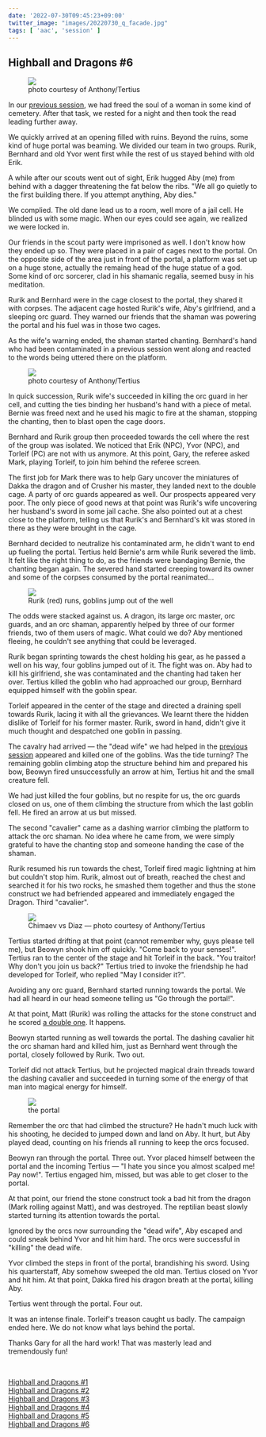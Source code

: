 ```yaml
---
date: '2022-07-30T09:45:23+09:00'
twitter_image: "images/20220730_q_facade.jpg"
tags: [ 'aac', 'session' ]
---
```


## Highball and Dragons #6

<figure class="right largest capright">
<img src="images/20220730_facade.jpg" loading="lazy" />
<figcaption>
photo courtesy of Anthony/Tertius
</figcaption>
</figure>

In our [previous session](20220705.html?f=hnd6&t=Highball_and_Dragons__5), we had freed the soul of a woman in some kind of cemetery. After that task, we rested for a night and then took the read leading further away.

We quickly arrived at an opening filled with ruins. Beyond the ruins, some kind of huge portal was beaming. We divided our team in two groups. Rurik, Bernhard and old Yvor went first while the rest of us stayed behind with old Erik.

A while after our scouts went out of sight, Erik hugged Aby (me) from behind with a dagger threatening the fat below the ribs. "We all go quietly to the first building there. If you attempt anything, Aby dies."

We complied. The old dane lead us to a room, well more of a jail cell. He blinded us with some magic. When our eyes could see again, we realized we were locked in.

Our friends in the scout party were imprisoned as well. I don't know how they ended up so. They were placed in a pair of cages next to the portal. On the opposite side of the area just in front of the portal, a platform was set up on a huge stone, actually the remaing head of the huge statue of a god. Some kind of orc sorcerer, clad in his shamanic regalia, seemed busy in his meditation.

Rurik and Bernhard were in the cage closest to the portal, they shared it with corpses. The adjacent cage hosted Rurik's wife, Aby's girlfriend, and a sleeping orc guard. They warned our friends that the shaman was powering the portal and his fuel was in those two cages.

As the wife's warning ended, the shaman started chanting. Bernhard's hand who had been contaminated in a previous session went along and reacted to the words being uttered there on the platform.

<figure class="left largest">
<img src="images/20220730_platform.jpg" loading="lazy" /></a>
<figcaption>
photo courtesy of Anthony/Tertius
</figcaption>
</figure>

In quick succession, Rurik wife's succeeded in killing the orc guard in her cell, and cutting the ties binding her husband's hand with a piece of metal. Bernie was freed next and he used his magic to fire at the shaman, stopping the chanting, then to blast open the cage doors.

Bernhard and Rurik group then proceeded towards the cell where the rest of the group was isolated. We noticed that Erik (NPC), Yvor (NPC), and Torleif (PC) are not with us anymore. At this point, Gary, the referee asked Mark, playing Torleif, to join him behind the referee screen.

The first job for Mark there was to help Gary uncover the miniatures of Dakka the dragon and of Crusher his master, they landed next to the double cage. A party of orc guards appeared as well. Our prospects appeared very poor. The only piece of good news at that point was Rurik's wife uncovering her husband's sword in some jail cache. She also pointed out at a chest close to the platform, telling us that Rurik's and Bernhard's kit was stored in there as they were brought in the cage.

Bernhard decided to neutralize his contaminated arm, he didn't want to end up fueling the portal. Tertius held Bernie's arm while Rurik severed the limb. It felt like the right thing to do, as the friends were bandaging Bernie, the chanting began again. The severed hand started creeping toward its owner and some of the corpses consumed by the portal reanimated...

<figure class="right largest capright">
<img src="images/20220730_first_run.jpg" loading="lazy" />
<figcaption>
Rurik (red) runs, goblins jump out of the well
</figcaption>
</figure>

The odds were stacked against us. A dragon, its large orc master, orc guards, and an orc shaman, apparently helped by three of our former friends, two of them users of magic. What could we do? Aby mentioned fleeing, he couldn't see anything that could be leveraged.

Rurik began sprinting towards the chest holding his gear, as he passed a well on his way, four goblins jumped out of it. The fight was on. Aby had to kill his girlfriend, she was contaminated and the chanting had taken her over. Tertius killed the goblin who had approached our group, Bernhard equipped himself with the goblin spear.

Torleif appeared in the center of the stage and directed a draining spell towards Rurik, lacing it with all the grievances. We learnt there the hidden dislike of Torleif for his former master. Rurik, sword in hand, didn't give it much thought and despatched one goblin in passing.

The cavalry had arrived — the "dead wife" we had helped in the [previous session](20220705.html?f=hnd6&t=Highball_and_Dragons__5) appeared and killed one of the goblins. Was the tide turning? The remaining goblin climbing atop the structure behind him and prepared his bow, Beowyn fired unsuccessfully an arrow at him, Tertius hit and the small creature fell.

We had just killed the four goblins, but no respite for us, the orc guards closed on us, one of them climbing the structure from which the last goblin fell. He fired an arrow at us but missed.

The second "cavalier" came as a dashing warrior climbing the platform to attack the orc shaman. No idea where he came from, we were simply grateful to have the chanting stop and someone handing the case of the shaman.

Rurik resumed his run towards the chest, Torleif fired magic lightning at him but couldn't stop him. Rurik, almost out of breath, reached the chest and searched it for his two rocks, he smashed them together and thus the stone construct we had befriended appeared and immediately engaged the Dragon. Third "cavalier".

<figure class="left largestt">
<img src="images/20220730_summit.jpg" loading="lazy" />
<figcaption>
Chimaev vs Diaz — photo courtesy of Anthony/Tertius
</figcaption>
</figure>

Tertius started drifting at that point (cannot remember why, guys please tell me), but Beowyn shook him off quickly. "Come back to your senses!". Tertius ran to the center of the stage and hit Torleif in the back. "You traitor! Why don't you join us back?" Tertius tried to invoke the friendship he had developed for Torleif, who replied "May I consider it?".

Avoiding any orc guard, Bernhard started running towards the portal. We had all heard in our head someone telling us "Go through the portal!".

At that point, Matt (Rurik) was rolling the attacks for the stone construct and he scored [a double one](images/20220730_double_one.jpg). It happens.

Beowyn started running as well towards the portal. The dashing cavalier hit the orc shaman hard and killed him, just as Bernhard went through the portal, closely followed by Rurik. Two out.

Torleif did not attack Tertius, but he projected magical drain threads toward the dashing cavalier and succeeded in turning some of the energy of that man into magical energy for himself.

<figure class="right capright largest">
<img src="images/20220730_portal.jpg" loading="lazy" />
<figcaption>
the portal
</figcaption>
</figure>

Remember the orc that had climbed the structure? He hadn't much luck with his shooting, he decided to jumped down and land on Aby. It hurt, but Aby played dead, counting on his friends all running to keep the orcs focused.

Beowyn ran through the portal. Three out. Yvor placed himself between the portal and the incoming Tertius — "I hate you since you almost scalped me! Pay now!". Tertius engaged him, missed, but was able to get closer to the portal.

At that point, our friend the stone construct took a bad hit from the dragon (Mark rolling against Matt), and was destroyed. The reptilian beast slowly started turning its attention towards the portal.

Ignored by the orcs now surrounding the "dead wife", Aby escaped and could sneak behind Yvor and hit him hard. The orcs were successful in "killing" the dead wife.

Yvor climbed the steps in front of the portal, brandishing his sword. Using his quarterstaff, Aby somehow sweeped the old man. Tertius closed on Yvor and hit him. At that point, Dakka fired his dragon breath at the portal, killing Aby.

Tertius went through the portal. Four out.

It was an intense finale. Torleif's treason caught us badly. The campaign ended here. We do not know what lays behind the portal.

Thanks Gary for all the hard work! That was masterly lead and tremendously fun!

&nbsp;

[Highball and Dragons #1](/20220521.html?t=Highball_and_Dragons__1&f=bottom)<br/>
[Highball and Dragons #2](/20220604.html?t=Highball_and_Dragons__2&f=bottom)<br/>
[Highball and Dragons #3](/20220621.html?t=Highball_and_Dragons__3&f=bottom)<br/>
[Highball and Dragons #4](/20220627.html?t=Highball_and_Dragons__4&f=bottom)<br/>
[Highball and Dragons #5](/20220705.html?t=Highball_and_Dragons__5&f=bottom)<br/>
[Highball and Dragons #6](/20220730.html?t=Highball_and_Dragons__6&f=bottom)

